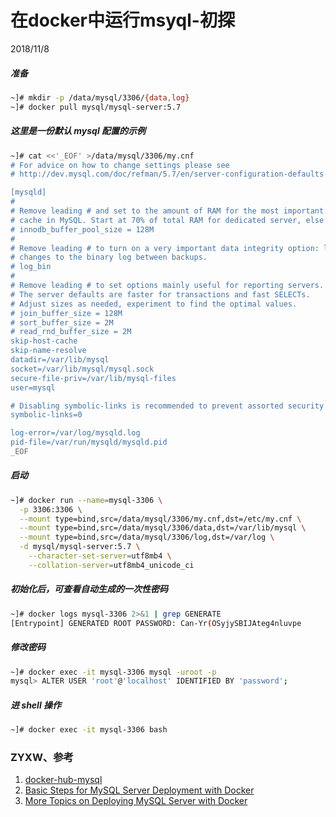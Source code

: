 # 在docker中运行msyql-初探
2018/11/8


##### 准备
```bash
~]# mkdir -p /data/mysql/3306/{data,log}
~]# docker pull mysql/mysql-server:5.7

```



##### 这里是一份默认 mysql 配置的示例
```bash
~]# cat <<'_EOF' >/data/mysql/3306/my.cnf
# For advice on how to change settings please see
# http://dev.mysql.com/doc/refman/5.7/en/server-configuration-defaults.html

[mysqld]
#
# Remove leading # and set to the amount of RAM for the most important data
# cache in MySQL. Start at 70% of total RAM for dedicated server, else 10%.
# innodb_buffer_pool_size = 128M
#
# Remove leading # to turn on a very important data integrity option: logging
# changes to the binary log between backups.
# log_bin
#
# Remove leading # to set options mainly useful for reporting servers.
# The server defaults are faster for transactions and fast SELECTs.
# Adjust sizes as needed, experiment to find the optimal values.
# join_buffer_size = 128M
# sort_buffer_size = 2M
# read_rnd_buffer_size = 2M
skip-host-cache
skip-name-resolve
datadir=/var/lib/mysql
socket=/var/lib/mysql/mysql.sock
secure-file-priv=/var/lib/mysql-files
user=mysql

# Disabling symbolic-links is recommended to prevent assorted security risks
symbolic-links=0

log-error=/var/log/mysqld.log
pid-file=/var/run/mysqld/mysqld.pid
_EOF

```


##### 启动
```bash
~]# docker run --name=mysql-3306 \
  -p 3306:3306 \
  --mount type=bind,src=/data/mysql/3306/my.cnf,dst=/etc/my.cnf \
  --mount type=bind,src=/data/mysql/3306/data,dst=/var/lib/mysql \
  --mount type=bind,src=/data/mysql/3306/log,dst=/var/log \
  -d mysql/mysql-server:5.7 \
    --character-set-server=utf8mb4 \
    --collation-server=utf8mb4_unicode_ci

```


##### 初始化后，可查看自动生成的一次性密码
```bash
~]# docker logs mysql-3306 2>&1 | grep GENERATE
[Entrypoint] GENERATED ROOT PASSWORD: Can-Yr(OSyjySBIJAteg4nluvpe

```


##### 修改密码
```bash
~]# docker exec -it mysql-3306 mysql -uroot -p
mysql> ALTER USER 'root'@'localhost' IDENTIFIED BY 'password';

```


##### 进 shell 操作
```bash
~]# docker exec -it mysql-3306 bash

```



### ZYXW、参考
1. [docker-hub-mysql](https://hub.docker.com/r/mysql/mysql-server/)
2. [Basic Steps for MySQL Server Deployment with Docker](https://dev.mysql.com/doc/refman/8.0/en/docker-mysql-getting-started.html)
3. [More Topics on Deploying MySQL Server with Docker](https://dev.mysql.com/doc/refman/8.0/en/docker-mysql-more-topics.html)
